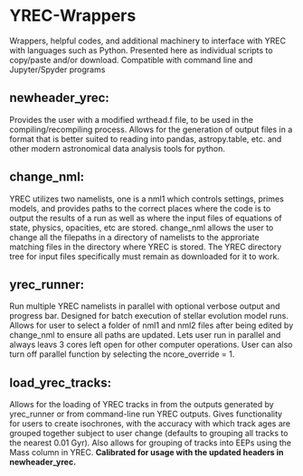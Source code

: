 # YREC-Wrappers
Wrappers, helpful codes, and additional machinery to interface with YREC with languages such as Python. Presented here as individual scripts to copy/paste and/or download. Compatible with command line and Jupyter/Spyder programs

## newheader_yrec:
Provides the user with a modified wrthead.f file, to be used in the compiling/recompiling process. Allows for the generation of output files in a format that is better suited to reading into pandas, astropy.table, etc. and other modern astronomical data analysis tools for python. 

## change_nml: 
YREC utilizes two namelists, one is a nml1 which controls settings, primes models, and provides paths to the correct places where the code is to output the results of a run as well as where the input files of equations of state, physics, opacities, etc are stored. change_nml allows the user to change all the filepaths in a directory of namelists to the approriate matching files in the directory where YREC is stored. The YREC directory tree for input files specifically must remain as downloaded for it to work. 

## yrec_runner:
Run multiple YREC namelists in parallel with optional verbose output and progress bar. Designed for batch execution of stellar evolution model runs. Allows for user to select a folder of nml1 and nml2 files after being edited by change_nml to ensure all paths are updated. Lets user run in parallel and always leavs 3 cores left open for other computer operations. User can also turn off parallel function by selecting the ncore_override = 1.

## load_yrec_tracks: 
Allows for the loading of YREC tracks in from the outputs generated by yrec_runner or from command-line run YREC outputs. Gives functionality for users to create isochrones, with the accuracy with which track ages are grouped together subject to user change (defaults to grouping all tracks to the nearest 0.01 Gyr). Also allows for grouping of tracks into EEPs using the Mass column in YREC. **Calibrated for usage with the updated headers in newheader_yrec.**
